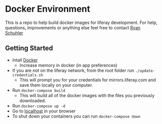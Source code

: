 # Docker Environment
This is a repo to help build docker images for liferay development. For help, questions, improvements or anything else feel free to contact [Ryan Schuhler](ryan.schuhler@liferay.com)

## Getting Started
* Intall [Docker](https://docs.docker.com/engine/installation/)
	* Increase memory in docker (in app preferences)
* If you are not on the liferay network, from the root folder run `./update-credentials.sh` 
  * This will prompt you for your credentials for mirrors.liferay.com and save them locally on your computer.
* Run `docker-compose build`
  * This will build all of the docker images with the files you previously downloaded.
* Run `docker-compose up -d`
* Go to [localhost](http://localhost) in your browser
* To shut down your containers you can run `docker-compose down`
